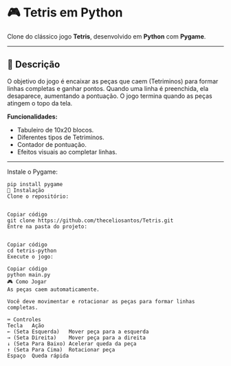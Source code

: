 # 🎮 Tetris em Python

Clone do clássico jogo **Tetris**, desenvolvido em **Python** com **Pygame**.

---

## 📝 Descrição

O objetivo do jogo é encaixar as peças que caem (Tetriminos) para formar linhas completas e ganhar pontos. Quando uma linha é preenchida, ela desaparece, aumentando a pontuação. O jogo termina quando as peças atingem o topo da tela.

**Funcionalidades:**

- Tabuleiro de 10x20 blocos.
- Diferentes tipos de Tetriminos.
- Contador de pontuação.
- Efeitos visuais ao completar linhas.

---

Instale o Pygame:

```
pip install pygame
🚀 Instalação
Clone o repositório:


Copiar código
git clone https://github.com/theceliosantos/Tetris.git
Entre na pasta do projeto:


Copiar código
cd tetris-python
Execute o jogo:

Copiar código
python main.py
🎮 Como Jogar
As peças caem automaticamente.

Você deve movimentar e rotacionar as peças para formar linhas completas.

⌨️ Controles
Tecla	Ação
← (Seta Esquerda)	Mover peça para a esquerda
→ (Seta Direita)	Mover peça para a direita
↓ (Seta Para Baixo)	Acelerar queda da peça
↑ (Seta Para Cima)	Rotacionar peça
Espaço	Queda rápida 
